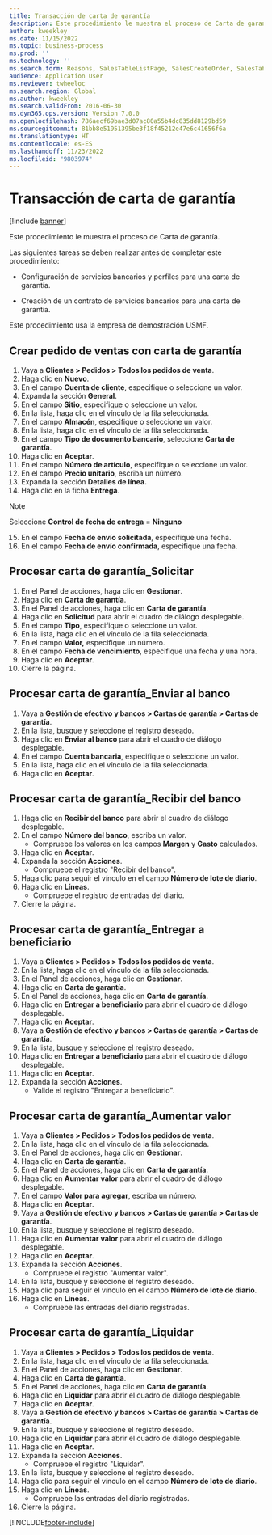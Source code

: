 ```yaml
---
title: Transacción de carta de garantía
description: Este procedimiento le muestra el proceso de Carta de garantía.
author: kweekley
ms.date: 11/15/2022
ms.topic: business-process
ms.prod: ''
ms.technology: ''
ms.search.form: Reasons, SalesTableListPage, SalesCreateOrder, SalesTable, BankLGRequestForm, BankLGRequestFormRequest, BankLGGuarantee, BankLGFormSubmitToBank, BankDocumentAgreementLineLookup, BankLGFormReceiveFromBank, LedgerJournalTable, LedgerJournalTransDaily, BankLGRequestFormGiveToBeneficiary, BankLGFormGiveToBeneficiary, BankLGRequestFormIncreaseValue, BankLGFormIncreaseValue, BankLGRequestFormLiquidate, BankLGFormLiquidate
audience: Application User
ms.reviewer: twheeloc
ms.search.region: Global
ms.author: kweekley
ms.search.validFrom: 2016-06-30
ms.dyn365.ops.version: Version 7.0.0
ms.openlocfilehash: 786aecf69bae3d07ac80a55b4dc835dd8129bd59
ms.sourcegitcommit: 81bb8e51951395be3f18f45212e47e6c41656f6a
ms.translationtype: HT
ms.contentlocale: es-ES
ms.lasthandoff: 11/23/2022
ms.locfileid: "9803974"
---
```

# <a name="letter-of-guarantee-transaction"></a>Transacción de carta de garantía

[!include [banner](../../includes/banner.md)]

Este procedimiento le muestra el proceso de Carta de garantía.



Las siguientes tareas se deben realizar antes de completar este procedimiento:

- Configuración de servicios bancarios y perfiles para una carta de garantía.

- Creación de un contrato de servicios bancarios para una carta de garantía.



Este procedimiento usa la empresa de demostración USMF.


## <a name="create-sales-order-with-letter-of-guarantee"></a>Crear pedido de ventas con carta de garantía
1. Vaya a **Clientes > Pedidos > Todos los pedidos de venta**.
2. Haga clic en **Nuevo**.
3. En el campo **Cuenta de cliente**, especifique o seleccione un valor.
4. Expanda la sección **General**.
5. En el campo **Sitio**, especifique o seleccione un valor.
6. En la lista, haga clic en el vínculo de la fila seleccionada.
7. En el campo **Almacén**, especifique o seleccione un valor.
8. En la lista, haga clic en el vínculo de la fila seleccionada.
9. En el campo **Tipo de documento bancario**, seleccione **Carta de garantía**.
10. Haga clic en **Aceptar**.
11. En el campo **Número de artículo**, especifique o seleccione un valor.
12. En el campo **Precio unitario**, escriba un número.
13. Expanda la sección **Detalles de línea.**
14. Haga clic en la ficha **Entrega**.

>[!Note] 
>Seleccione **Control de fecha de entrega** = **Ninguno**  

15. En el campo **Fecha de envío solicitada**, especifique una fecha.
16. En el campo **Fecha de envío confirmada**, especifique una fecha.

## <a name="process-letter-of-guarantee_request"></a>Procesar carta de garantía_Solicitar
1. En el Panel de acciones, haga clic en **Gestionar**.
2. Haga clic en **Carta de garantía**.
3. En el Panel de acciones, haga clic en **Carta de garantía**.
4. Haga clic en **Solicitud** para abrir el cuadro de diálogo desplegable.
5. En el campo **Tipo**, especifique o seleccione un valor.
6. En la lista, haga clic en el vínculo de la fila seleccionada.
7. En el campo **Valor,** especifique un número.
8. En el campo **Fecha de vencimiento**, especifique una fecha y una hora.
9. Haga clic en **Aceptar**.
10. Cierre la página.

## <a name="process-letter-of-guarantee_submit-to-bank"></a>Procesar carta de garantía_Enviar al banco
1. Vaya a **Gestión de efectivo y bancos > Cartas de garantía > Cartas de garantía**.
2. En la lista, busque y seleccione el registro deseado.
3. Haga clic en **Enviar al banco** para abrir el cuadro de diálogo desplegable.
4. En el campo **Cuenta bancaria**, especifique o seleccione un valor.
5. En la lista, haga clic en el vínculo de la fila seleccionada.
6. Haga clic en **Aceptar**.

## <a name="process-letter-of-guarantee_receive-from-bank"></a>Procesar carta de garantía_Recibir del banco
1. Haga clic en **Recibir del banco** para abrir el cuadro de diálogo desplegable.
2. En el campo **Número del banco**, escriba un valor.
    * Compruebe los valores en los campos **Margen** y **Gasto** calculados.  
3. Haga clic en **Aceptar**.
4. Expanda la sección **Acciones**.
    * Compruebe el registro "Recibir del banco".  
5. Haga clic para seguir el vínculo en el campo **Número de lote de diario**.
6. Haga clic en **Líneas**.
    * Compruebe el registro de entradas del diario.  
7. Cierre la página.

## <a name="process-letter-of-guarantee_give-to-beneficiary"></a>Procesar carta de garantía_Entregar a beneficiario
1. Vaya a **Clientes > Pedidos > Todos los pedidos de venta**.
2. En la lista, haga clic en el vínculo de la fila seleccionada.
3. En el Panel de acciones, haga clic en **Gestionar**.
4. Haga clic en **Carta de garantía**.
5. En el Panel de acciones, haga clic en **Carta de garantía**.
6. Haga clic en **Entregar a beneficiario** para abrir el cuadro de diálogo desplegable.
7. Haga clic en **Aceptar**.
8. Vaya a **Gestión de efectivo y bancos > Cartas de garantía > Cartas de garantía**.
9. En la lista, busque y seleccione el registro deseado.
10. Haga clic en **Entregar a beneficiario** para abrir el cuadro de diálogo desplegable.
11. Haga clic en **Aceptar**.
12. Expanda la sección **Acciones**.
    * Valide el registro "Entregar a beneficiario".  

## <a name="process-letter-of-guarantee_increase-value"></a>Procesar carta de garantía_Aumentar valor
1. Vaya a **Clientes > Pedidos > Todos los pedidos de venta**.
2. En la lista, haga clic en el vínculo de la fila seleccionada.
3. En el Panel de acciones, haga clic en **Gestionar**.
4. Haga clic en **Carta de garantía**.
5. En el Panel de acciones, haga clic en **Carta de garantía**.
6. Haga clic en **Aumentar valor** para abrir el cuadro de diálogo desplegable.
7. En el campo **Valor para agregar**, escriba un número.
8. Haga clic en **Aceptar**.
9. Vaya a **Gestión de efectivo y bancos > Cartas de garantía > Cartas de garantía**.
10. En la lista, busque y seleccione el registro deseado.
11. Haga clic en **Aumentar valor** para abrir el cuadro de diálogo desplegable.
12. Haga clic en **Aceptar**.
13. Expanda la sección **Acciones**.
    * Compruebe el registro "Aumentar valor".  
14. En la lista, busque y seleccione el registro deseado.
15. Haga clic para seguir el vínculo en el campo **Número de lote de diario**.
16. Haga clic en **Líneas**.
    * Compruebe las entradas del diario registradas.  

## <a name="process-letter-of-guarantee_liquidate"></a>Procesar carta de garantía_Liquidar
1. Vaya a **Clientes > Pedidos > Todos los pedidos de venta**.
2. En la lista, haga clic en el vínculo de la fila seleccionada.
3. En el Panel de acciones, haga clic en **Gestionar**.
4. Haga clic en **Carta de garantía**.
5. En el Panel de acciones, haga clic en **Carta de garantía**.
6. Haga clic en **Liquidar** para abrir el cuadro de diálogo desplegable.
7. Haga clic en **Aceptar**.
8. Vaya a **Gestión de efectivo y bancos > Cartas de garantía > Cartas de garantía**.
9. En la lista, busque y seleccione el registro deseado.
10. Haga clic en **Liquidar** para abrir el cuadro de diálogo desplegable.
11. Haga clic en **Aceptar**.
12. Expanda la sección **Acciones**.
    * Compruebe el registro "Liquidar".  
13. En la lista, busque y seleccione el registro deseado.
14. Haga clic para seguir el vínculo en el campo **Número de lote de diario**.
15. Haga clic en **Líneas**.
    * Compruebe las entradas del diario registradas.  
16. Cierre la página.



[!INCLUDE[footer-include](../../../includes/footer-banner.md)]
